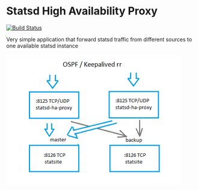 Statsd High Availability Proxy
===

[![Build Status](https://travis-ci.org/AlexAkulov/statsd-ha-proxy.svg?branch=master)](https://travis-ci.org/AlexAkulov/statsd-ha-proxy)


Very simple application that forward statsd traffic from different sources to one available statsd instance

![img.png](img.png)
